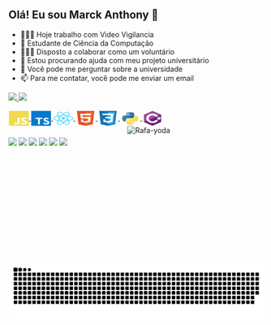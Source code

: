 ## Olá! Eu sou Marck Anthony 👋

- 👨🏻‍💻 Hoje trabalho com Video Vigilancia
- 🌱 Estudante de Ciência da Computação
- 🧑🏻‍💻 Disposto a colaborar como um voluntário
- 🤔 Estou procurando ajuda com meu projeto universitário
- 💬 Você pode me perguntar sobre a universidade
- 📫 Para me contatar, você pode me enviar um email

<div>
  <a href="https://github.com/MarcoAGP">
  <img height="127em" src="https://github-readme-stats.vercel.app/api?username=MarcoAGP&show_icons=true&theme=tokyonight&include_all_commits=true&count_private=true"/>
  <img height="127![image](https://user-images.githubusercontent.com/65792695/132927966-8956e431-ab16-4ed6-ba18-d0adc0a59ea8.png)
![image](https://user-images.githubusercontent.com/65792695/132927971-3cc6ae49-293f-458b-b440-160cc922ec19.png)
em" src="https://github-readme-stats.vercel.app/api/top-langs/?username=MarcoAGP&layout=compact&langs_count=7&theme=tokyonight"/>
</div>
  <div style="display: inline_block"><br>
  <img align="center" alt="Rafa-Js" height="30" width="40" src="https://raw.githubusercontent.com/devicons/devicon/master/icons/javascript/javascript-plain.svg">
  <img align="center" alt="Rafa-Ts" height="30" width="40" src="https://raw.githubusercontent.com/devicons/devicon/master/icons/typescript/typescript-plain.svg">
  <img align="center" alt="Rafa-React" height="30" width="40" src="https://raw.githubusercontent.com/devicons/devicon/master/icons/react/react-original.svg">
  <img align="center" alt="Rafa-HTML" height="30" width="40" src="https://raw.githubusercontent.com/devicons/devicon/master/icons/html5/html5-original.svg">
  <img align="center" alt="Rafa-CSS" height="30" width="40" src="https://raw.githubusercontent.com/devicons/devicon/master/icons/css3/css3-original.svg">
  <img align="center" alt="Rafa-Python" height="30" width="40" src="https://raw.githubusercontent.com/devicons/devicon/master/icons/python/python-original.svg">
  <img align="center" alt="Rafa-Csharp" height="30" width="40" src="https://raw.githubusercontent.com/devicons/devicon/master/icons/csharp/csharp-original.svg">
  <img align="right" alt="Rafa-yoda" height="270" width="270" src="https://media.discordapp.net/attachments/863925416073625637/886011748937793546/1239896_oc2Tb1LH.png?ex=67a5343e&is=67a3e2be&hm=aea06671ae25224876abba3abbbe9cfdc5f8f52bc65cef79110e2b8cf103a899&=&format=webp&quality=lossless&width=1200&height=1200">
</div>
  
  ###
  
<div> 
  <a href="https://www.youtube.com/channel/UCQkoElIAhXERJMFIbvYtVTg" target="_blank"><img src="https://img.shields.io/badge/YouTube-FF0000?style=for-the-badge&logo=youtube&logoColor=white" target="_blank"></a>
  <a href="https://www.instagram.com/skaners405/" target="_blank"><img src="https://img.shields.io/badge/-Instagram-%23E4405F?style=for-the-badge&logo=instagram&logoColor=white" target="_blank"></a>
 	<a href="https://www.twitch.tv/405_tonny" target="_blank"><img src="https://img.shields.io/badge/Twitch-9146FF?style=for-the-badge&logo=twitch&logoColor=white" target="_blank"></a>
 <a href="https://discord.gg/hSxMuCwwgV" target="_blank"><img src="https://img.shields.io/badge/Discord-7289DA?style=for-the-badge&logo=discord&logoColor=white" target="_blank"></a> 
  <a href = "mailto:marck.anthony405@gmail.com"><img src="https://img.shields.io/badge/-Gmail-%23333?style=for-the-badge&logo=gmail&logoColor=white" target="_blank"></a>
  <a href="https://bit.ly/4jgsMsY" target="_blank"><img src="https://img.shields.io/badge/-LinkedIn-%230077B5?style=for-the-badge&logo=linkedin&logoColor=white" target="_blank"></a> 
 
  ![Snake animation](https://github.com/MarcoAGP/MarcoAGP/blob/output/github-contribution-grid-snake.svg)
 
</div>
